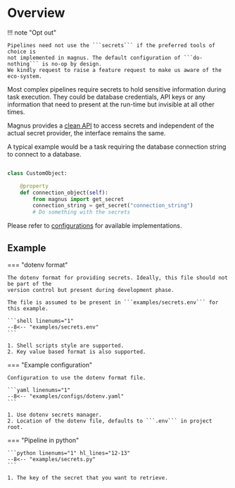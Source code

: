 # Overview

!!! note "Opt out"

    Pipelines need not use the ```secrets``` if the preferred tools of choice is
    not implemented in magnus. The default configuration of ```do-nothing``` is no-op by design.
    We kindly request to raise a feature request to make us aware of the eco-system.


Most complex pipelines require secrets to hold sensitive information during task execution.
They could be database credentials, API keys or any information that need to present at
the run-time but invisible at all other times.

Magnus provides a [clean API](/interactions/#magnus.get_secret) to access secrets
and independent of the actual secret provider, the interface remains the same.

A typical example would be a task requiring the database connection string to connect
to a database.


```python title="Using the secrets API"

class CustomObject:

    @property
    def connection_object(self):
        from magnus import get_secret
        connection_string = get_secret("connection_string")
        # Do something with the secrets
```

Please refer to [configurations](/configurations/secrets) for available implementations.

## Example

=== "dotenv format"

    The dotenv format for providing secrets. Ideally, this file should not be part of the
    version control but present during development phase.

    The file is assumed to be present in ```examples/secrets.env``` for this example.

    ```shell linenums="1"
    --8<-- "examples/secrets.env"
    ```

    1. Shell scripts style are supported.
    2. Key value based format is also supported.


=== "Example configuration"

    Configuration to use the dotenv format file.

    ```yaml linenums="1"
    --8<-- "examples/configs/dotenv.yaml"
    ```

    1. Use dotenv secrets manager.
    2. Location of the dotenv file, defaults to ```.env``` in project root.


=== "Pipeline in python"

    ```python linenums="1" hl_lines="12-13"
    --8<-- "examples/secrets.py"
    ```

    1. The key of the secret that you want to retrieve.
